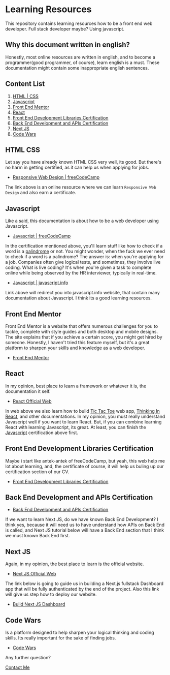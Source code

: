 # Learning Resources

This repository contains learning resources how to be a front end web developer. Full stack developer maybe? Using javascript.

## Why this document written in english?

Honestly, most online resources are written in english,
and to become a programmer(good programmer, of course), learn english is a must.
These documentation might contain some inappropriate english sentences.

## Content List

1. [HTML | CSS](#html-css)
1. [Javascript](#javascript)
1. [Front End Mentor](#front-end-mentor)
1. [React](#react)
1. [Front End Development Libraries Certification](#front-end-development-libraries-certification)
1. [Back End Development and APIs Certification](#back-end-development-and-apis-certification)
1. [Next JS](#next-js)
1. [Code Wars](#code-wars)

## **HTML CSS**

Let say you have already known HTML CSS very well, its good. But there's no harm in getting certified, as it can help us when applying for jobs.

- [Responsive Web Design | freeCodeCamp](https://www.freecodecamp.org/learn/2022/responsive-web-design/)

The link above is an online resource where we can learn `Responsive Web Design` and also earn a certificate.

## **Javascript**

Like a said, this documentation is about how to be a web developer using Javascript.

- [Javascript | freeCodeCamp](https://www.freecodecamp.org/learn/javascript-algorithms-and-data-structures-v8/)

In the certification mentioned above, you'll learn stuff like how to check if a word is a [palindrome](https://en.wikipedia.org/wiki/Palindrome) or not. You might wonder, when the fuck we ever need to check if a word is a palindrome? The answer is: when you're applying for a job. Companies often give logical tests, and sometimes, they involve live coding. What is live coding? It's when you're given a task to complete online while being observed by the HR interviewer, typically in real-time.

- [Javascript | javascript.info](https://javascript.info/)

Link above will redirect you into javascript.info website, that contain many documentation about Javascript. I think its a good learning resources.

## **Front End Mentor**

Front End Mentor is a website that offers numerous challenges for you to tackle, complete with style guides and both desktop and mobile designs. The site explains that if you achieve a certain score, you might get hired by someone. Honestly, I haven't tried this feature myself, but it's a great platform to sharpen your skills and knowledge as a web developer.

- [Front End Mentor](https://www.frontendmentor.io/home)

## **React**

In my opinion, best place to learn a framework or whatever it is, the documentation it self.

- [React Official Web](https://react.dev/)

In web above we also learn how to build [Tic Tac Toe](https://react.dev/learn/tutorial-tic-tac-toe) web app, [Thinking In React](https://react.dev/learn/thinking-in-react), and other documentations. In my opinion, you must really understand Javascript well if you want to learn React. But, if you can combine learning React with learning Javascript, its great. At least, you can finish the [Javascript](#javascript) certification above first.

## **Front End Development Libraries Certification**

Maybe i start like antek-antek of freeCodeCamp, but yeah, this web help me lot about learning, and, the certificate of course, it will help us buling up our certification section of our CV.

- [Front End Development Libraries Certification](#https://www.freecodecamp.org/learn/front-end-development-libraries/)

## **Back End Development and APIs Certification**

- [Back End Development and APIs Certification](#https://www.freecodecamp.org/learn/back-end-development-and-apis/)

If we want to learn Next JS, do we have known Back End Development? I think yes, because it will need us to have understand how APIs on Back End is called, and Next JS tutorial below will have a Back End section that I think we must known Back End first.

## **Next JS**

Again, in my opinion, the best place to learn is the official website.

- [Next JS Official Web](https://nextjs.org/m)

The link below is going to guide us in building a Next.js fullstack Dashboard app that will be fully authenticated by the end of the project. Also this link will give us step how to deploy our website.

- [Build Next JS Dashboard](https://nextjs.org/learn/dashboard-app)

## **Code Wars**

Is a platform designed to help sharpen your logical thinking and coding skills. Its really important for the sake of finding jobs.

- [Code Wars](https://www.codewars.com/)

Any further question?

[Contact Me](https://putuphillipsteven.netlify.app/contact)
